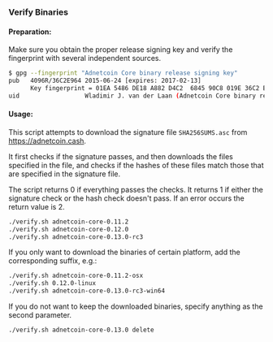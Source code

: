 ### Verify Binaries

#### Preparation:

Make sure you obtain the proper release signing key and verify the fingerprint with several independent sources.

```sh
$ gpg --fingerprint "Adnetcoin Core binary release signing key"
pub   4096R/36C2E964 2015-06-24 [expires: 2017-02-13]
      Key fingerprint = 01EA 5486 DE18 A882 D4C2  6845 90C8 019E 36C2 E964
uid                  Wladimir J. van der Laan (Adnetcoin Core binary release signing key) <laanwj@gmail.com>
```

#### Usage:

This script attempts to download the signature file `SHA256SUMS.asc` from https://adnetcoin.cash.

It first checks if the signature passes, and then downloads the files specified in the file, and checks if the hashes of these files match those that are specified in the signature file.

The script returns 0 if everything passes the checks. It returns 1 if either the signature check or the hash check doesn't pass. If an error occurs the return value is 2.


```sh
./verify.sh adnetcoin-core-0.11.2
./verify.sh adnetcoin-core-0.12.0
./verify.sh adnetcoin-core-0.13.0-rc3
```

If you only want to download the binaries of certain platform, add the corresponding suffix, e.g.:

```sh
./verify.sh adnetcoin-core-0.11.2-osx
./verify.sh 0.12.0-linux
./verify.sh adnetcoin-core-0.13.0-rc3-win64
```

If you do not want to keep the downloaded binaries, specify anything as the second parameter.

```sh
./verify.sh adnetcoin-core-0.13.0 delete
```

